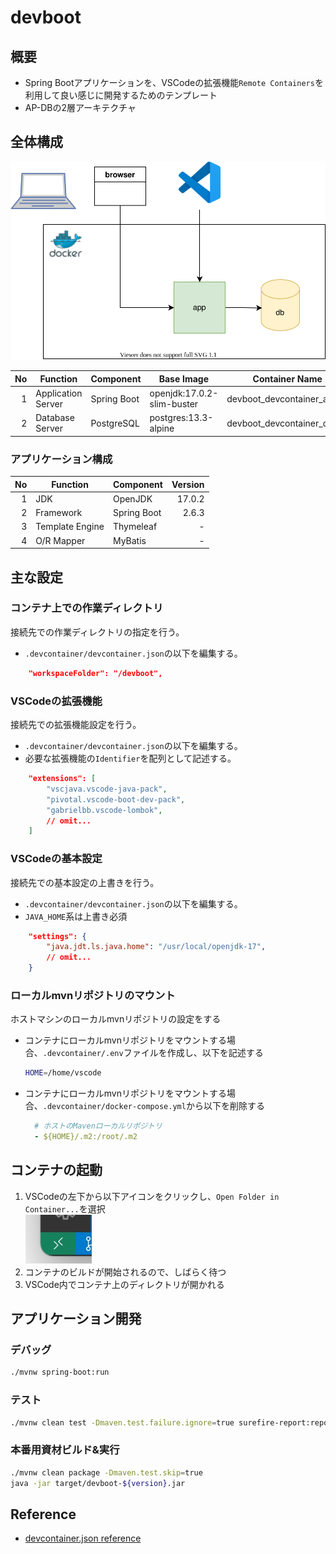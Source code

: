 # devboot

## 概要

- Spring Bootアプリケーションを、VSCodeの拡張機能`Remote Containers`を利用して良い感じに開発するためのテンプレート
- AP-DBの2層アーキテクチャ

## 全体構成

![architecture](images/architecture.drawio.svg)

| No  | Function           | Component   | Base Image                 | Container Name             |
| --: | ------------------ | ----------- | -------------------------- | -------------------------- |
|   1 | Application Server | Spring Boot | openjdk:17.0.2-slim-buster | devboot_devcontainer_app_1 |
|   2 | Database Server    | PostgreSQL  | postgres:13.3-alpine       | devboot_devcontainer_db_1  |

### アプリケーション構成

| No  | Function        | Component    |  Version |
| --: | --------------- | ------------ | -------: |
|   1 | JDK             | OpenJDK      |   17.0.2 |
|   2 | Framework       | Spring Boot  |    2.6.3 |
|   3 | Template Engine | Thymeleaf    |        - |
|   4 | O/R Mapper      | MyBatis      |        - |

## 主な設定

### コンテナ上での作業ディレクトリ

接続先での作業ディレクトリの指定を行う。
- `.devcontainer/devcontainer.json`の以下を編集する。

```json
    "workspaceFolder": "/devboot",
```

### VSCodeの拡張機能

接続先での拡張機能設定を行う。  
- `.devcontainer/devcontainer.json`の以下を編集する。
- 必要な拡張機能の`Identifier`を配列として記述する。

```json
    "extensions": [
        "vscjava.vscode-java-pack",
        "pivotal.vscode-boot-dev-pack",
        "gabrielbb.vscode-lombok",
        // omit...
    ]
```

### VSCodeの基本設定

接続先での基本設定の上書きを行う。
- `.devcontainer/devcontainer.json`の以下を編集する。
- `JAVA_HOME`系は上書き必須

```json
    "settings": {
        "java.jdt.ls.java.home": "/usr/local/openjdk-17",
        // omit...
    }
```

### ローカルmvnリポジトリのマウント

ホストマシンのローカルmvnリポジトリの設定をする
- コンテナにローカルmvnリポジトリをマウントする場合、`.devcontainer/.env`ファイルを作成し、以下を記述する

  ```sh
  HOME=/home/vscode
  ```

- コンテナにローカルmvnリポジトリをマウントする場合、`.devcontainer/docker-compose.yml`から以下を削除する

  ```yml
    # ホストのMavenローカルリポジトリ
    - ${HOME}/.m2:/root/.m2
  ```

## コンテナの起動

1. VSCodeの左下から以下アイコンをクリックし、`Open Folder in Container...`を選択  
   ![remote_container_icon](images/remote_container_icon.jpg)
2. コンテナのビルドが開始されるので、しばらく待つ
3. VSCode内でコンテナ上のディレクトリが開かれる

## アプリケーション開発

### デバッグ

```sh
./mvnw spring-boot:run
```

### テスト

```sh
./mvnw clean test -Dmaven.test.failure.ignore=true surefire-report:report
```

### 本番用資材ビルド&実行

```sh
./mvnw clean package -Dmaven.test.skip=true
java -jar target/devboot-${version}.jar
```

## Reference

- [devcontainer.json reference](https://code.visualstudio.com/docs/remote/devcontainerjson-reference)
